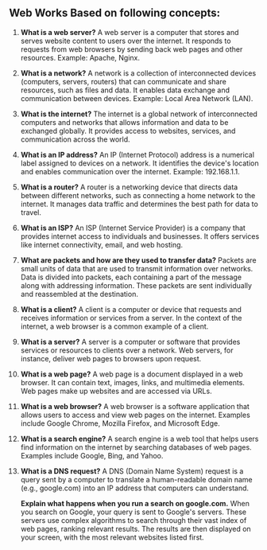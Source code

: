 
## Web Works Based on following concepts:

<ol>
<li>
<p><strong>What is a web server?</strong> A web server is a computer that stores and serves website content to users over the internet. It responds to requests from web browsers by sending back web pages and other resources. Example: Apache, Nginx.</p>
</li>
<li>
<p><strong>What is a network?</strong> A network is a collection of interconnected devices (computers, servers, routers) that can communicate and share resources, such as files and data. It enables data exchange and communication between devices. Example: Local Area Network (LAN).</p>
</li>
<li>
<p><strong>What is the internet?</strong> The internet is a global network of interconnected computers and networks that allows information and data to be exchanged globally. It provides access to websites, services, and communication across the world.</p>
</li>
<li>
<p><strong>What is an IP address?</strong> An IP (Internet Protocol) address is a numerical label assigned to devices on a network. It identifies the device's location and enables communication over the internet. Example: 192.168.1.1.</p>
</li>
<li>
<p><strong>What is a router?</strong> A router is a networking device that directs data between different networks, such as connecting a home network to the internet. It manages data traffic and determines the best path for data to travel.</p>
</li>
<li>
<p><strong>What is an ISP?</strong> An ISP (Internet Service Provider) is a company that provides internet access to individuals and businesses. It offers services like internet connectivity, email, and web hosting.</p>
</li>
<li>
<p><strong>What are packets and how are they used to transfer data?</strong> Packets are small units of data that are used to transmit information over networks. Data is divided into packets, each containing a part of the message along with addressing information. These packets are sent individually and reassembled at the destination.</p>
</li>
<li>
<p><strong>What is a client?</strong> A client is a computer or device that requests and receives information or services from a server. In the context of the internet, a web browser is a common example of a client.</p>
</li>
<li>
<p><strong>What is a server?</strong> A server is a computer or software that provides services or resources to clients over a network. Web servers, for instance, deliver web pages to browsers upon request.</p>
</li>
<li>
<p><strong>What is a web page?</strong> A web page is a document displayed in a web browser. It can contain text, images, links, and multimedia elements. Web pages make up websites and are accessed via URLs.</p>
</li>
<li>
<p><strong>What is a web browser?</strong> A web browser is a software application that allows users to access and view web pages on the internet. Examples include Google Chrome, Mozilla Firefox, and Microsoft Edge.</p>
</li>
<li>
<p><strong>What is a search engine?</strong> A search engine is a web tool that helps users find information on the internet by searching databases of web pages. Examples include Google, Bing, and Yahoo.</p>
</li>
<li>
<p><strong>What is a DNS request?</strong> A DNS (Domain Name System) request is a query sent by a computer to translate a human-readable domain name (e.g., google.com) into an IP address that computers can understand.</p>
</li>

<p><strong>Explain what happens when you run a search on google.com.</strong> When you search on Google, your query is sent to Google's servers. These servers use complex algorithms to search through their vast index of web pages, ranking relevant results. The results are then displayed on your screen, with the most relevant websites listed first.</p>
</li>
</ol>
